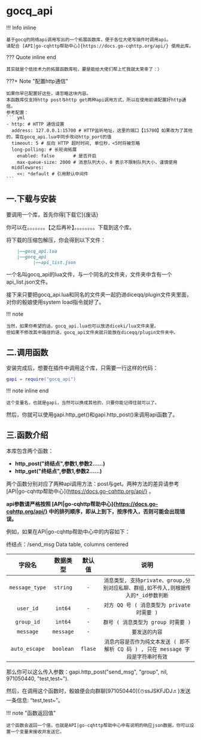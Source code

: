 # gocq_api

!!! Info inline 

    基于gocq的网络api调用写出的一个拓展函数库，便于各位大佬写插件时调用api。
    请配合 [API|go-cqhttp帮助中心]{https://docs.go-cqhttp.org/api/} 使用此库。

??? Quote inline end 

    其实就是个低技术力的拓展函数库啦，要是能给大佬们帮上忙我就太荣幸了：）

???+ Note "配置http通信" 

    如果你早已配置好这些，请忽略这块内容。
    本函数库仅支持http post与http get两种api调用方式，所以在使用前请配置好http通信。
    参考配置：
    ``` yml
    - http: # HTTP 通信设置
      address: 127.0.0.1:15700 # HTTP监听地址，这里的端口【15700】如果改为了其他的，需在gocq_api.lua中同步改动http_port的值
      timeout: 5 # 反向 HTTP 超时时间, 单位秒，<5时将被忽略
      long-polling: # 长轮询拓展
        enabled: false       # 是否开启
        max-queue-size: 2000 # 消息队列大小，0 表示不限制队列大小，谨慎使用
      middlewares:
        <<: *default # 引用默认中间件
    ```

## 一.下载与安装

要调用一个库，首先你得[下载它]{废话}

你可以在。。。。。。。【之后再补】。。。。。。。。下载到这个库。

将下载的压缩包解压，你会得到以下文件：

``` md
    |——gocq_api.lua
    |——gocq_api
          |——api_list.json
```

一个名叫gocq_api的lua文件，与一个同名的文件夹，文件夹中含有一个api_list.json文件。

接下来只要把gocq_api.lua和同名的文件夹一起扔进diceqq/plugin文件夹里面，对你的骰娘使用system load指令就好了。

!!! note 

    当然，如果你希望的话，gocq_api.lua也可以放进diceki/lua文件夹里。
    但如果不修改其中路径的话，gocq_api文件夹就只能放在diceqq/plugin文件夹中。

## 二.调用函数

安装完成后，想要在插件中调用这个库，只需要一行这样的代码：

```lua
gapi = require("gocq_api")
```

!!! note inline end

    这个变量名，也就是gapi，当然可以换成其他的，只要你能记得住就可以了。

然后，你就可以使用gapi.http_get()和gapi.http_post()来调用api函数了。

## 三.函数介绍

本库包含两个函数：

- **http_post("终结点",参数1,参数2......)**
- **http_get("终结点",参数1,参数2......)**

两个函数分别对应了两种api调用方法：post与get。两种方法的差异请参考 [API|go-cqhttp帮助中心]{https://docs.go-cqhttp.org/api/} 。

**api参数请严格按照 [API|go-cqhttp帮助中心]{https://docs.go-cqhttp.org/api/} 中的排列顺序，即从上到下，按序传入，否则可能会出现错误。**

例如，如果在API|go-cqhttp帮助中心中的内容如下：


终结点：/send_msg
Data table, columns centered

| 字段名         | 数据类型| 默认值  | 说明                                                                             |
| :------------: | :-----: | :-----: | :------------------------------------------------------------------------------: |
| `message_type` | `string`| `-`     |`消息类型, 支持private、group,分别对应私聊、群组,如不传入,则根据传入的*_id参数判断` |
| `user_id`      | `int64` | `-`     |`对方 QQ 号 ( 消息类型为 private 时需要 )`                                         |
| `group_id`     | `int64` | `-`     |`群号 ( 消息类型为 group 时需要 )`                                                 |
| `message`      |`message`| `-`     |`要发送的内容`                                                                     |
| `auto_escape`  |`boolean`| `flase` |`消息内容是否作为纯文本发送 ( 即不解析 CQ 码 ) , 只在 message 字段是字符串时有效`   |

那么你可以这么传入参数：gapi.http_post("send_msg", "group", nil, 971050440, "test,test~").

然后，在调用这个函数时，骰娘便会向群聊[971050440]{☃️ssJSKFJDJ♬}发送一条信息: “test,test~”。

!!! note "函数返回值"

    这个函数会返回一个值，也就是API|go-cqhttp帮助中心中有说明的响应json数据，你可以设置一个变量来接收并发送它。
